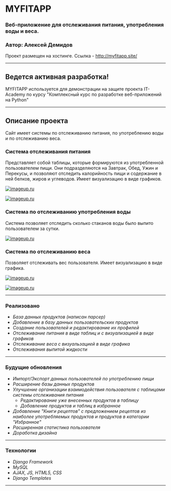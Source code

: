 # **MYFITAPP**
### Веб-приложение для отслеживания питания, употребления воды и веса.
### Автор: Алексей Демидов

Проект размещен на хостинге.
Ссылка - <http://myfitapp.site/>

---

## **Ведется активная разработка!**
MYFITAPP используется для демонстрации на защите проекта IT-Academy по курсу "Комплексный курс по разработке
веб-приложений на Python"

---

## Описание проекта
Сайт имеет системы по отслеживанию питания, по употреблению воды и по отслеживанию веса.

### **Система отслеживания питания**

Представляет собой таблицы, которые формируются из употребленной пользователем пищи. 
Они подразделяются на Завтрак, Обед, Ужин и Перекусы, и позволяют отследить калорийность 
пищи и содержание в ней белков, жиров и углеводов. Имеет визуализацию в виде графиков.

[![imageup.ru](https://imageup.ru/img94/4510667/image_2023-09-05_12-14-05.png)](https://imageup.ru/img94/4510667/image_2023-09-05_12-14-05.png.html)

[![imageup.ru](https://imageup.ru/img104/4510678/image_2023-09-05_12-18-55.png)](https://imageup.ru/img104/4510678/image_2023-09-05_12-18-55.png.html)
### **Система по отслеживанию употребления воды**

Система позволяет отследить сколько стаканов воды было выпито пользователем за сутки.

[![imageup.ru](https://imageup.ru/img85/4510683/image_2023-09-05_12-19-52.png)](https://imageup.ru/img85/4510683/image_2023-09-05_12-19-52.png.html)
### **Система по отслеживанию веса**

Позволяет отслеживать вес пользователя. Имеет визуализацию в виде графика.

[![imageup.ru](https://imageup.ru/img6/4510685/image_2023-09-05_12-20-20.png)](https://imageup.ru/img6/4510685/image_2023-09-05_12-20-20.png.html)

[![imageup.ru](https://imageup.ru/img110/4510686/image_2023-09-05_12-20-46.png)](https://imageup.ru/img110/4510686/image_2023-09-05_12-20-46.png.html)

---

### Реализовано

- _База данных продуктов (написан парсер)_
- _Добавление в базу данных пользовательских продуктов_
- _Создание пользователей и редактирование их профилей_
- _Отслеживание питания в виде таблиц и с визуализацией в виде графиков_
- _Отслеживание веса с визуальзацией в виде графика_
- _Отслеживания выпитой жидкости_

---

### Будущие обновления

- _Импорт/Экспорт данных пользователей по употреблению пищи_
- _Расширение базы данных продуктов_
- _Улучшение организации взаимодействия пользователя с таблицами системы отслеживания питания_
  - _Редактирование уже внесенных продуктов в таблицу_
  - _Добавление продуктов и таблиц в избранное_
- _Добавление "Книги рецептов" с предложением рецептов из наиболее употребляемых продуктов и
продуктов в категории "Избранное"_
- _Расширенная статистика пользователя_
- _Доработка дизайна_

---

### Технологии

- _Django Framework_
- _MySQL_
- _AJAX, JS, HTML5, CSS_
- _Django Templates_

---
